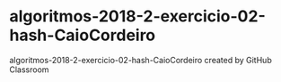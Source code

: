 # algoritmos-2018-2-exercicio-02-hash-CaioCordeiro
algoritmos-2018-2-exercicio-02-hash-CaioCordeiro created by GitHub Classroom
